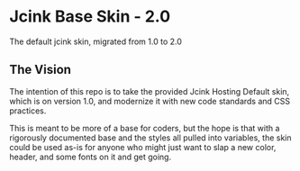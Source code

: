 # Jcink Base Skin - 2.0

The default jcink skin, migrated from 1.0 to 2.0

## The Vision

The intention of this repo is to take the provided Jcink Hosting Default skin, which is on version 1.0, and modernize it with new code standards and CSS practices.

This is meant to be more of a base for coders, but the hope is that with a rigorously documented base and the styles all pulled into variables, the skin could be used as-is for anyone who might just want to slap a new color, header, and some fonts on it and get going.
